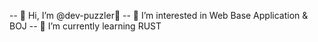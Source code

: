 -- 👋 Hi, I’m @dev-puzzler👋
-- 👀 I’m interested in Web Base Application & BOJ
-- 🌱 I’m currently learning RUST
